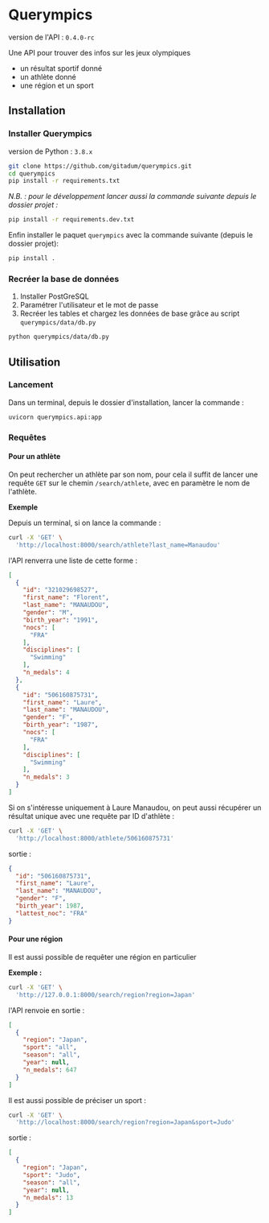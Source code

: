 # Querympics

version de l'API : `0.4.0-rc` 

Une API pour trouver des infos sur les jeux olympiques
* un résultat sportif donné
* un athlète donné
* une région et un sport

## Installation

### Installer Querympics

version de Python : `3.8.x`

```bash
git clone https://github.com/gitadum/querympics.git
cd querympics
pip install -r requirements.txt
```

*N.B. : pour le développement lancer aussi*
*la commande suivante depuis le dossier projet :*
```bash
pip install -r requirements.dev.txt
```

Enfin installer le paquet `querympics`
avec la commande suivante (depuis le dossier projet):
```bash
pip install .
```

### Recréer la base de données

1. Installer PostGreSQL
2. Paramétrer l'utilisateur et le mot de passe
3. Recréer les tables et chargez les
données de base grâce au script `querympics/data/db.py`
```bash
python querympics/data/db.py
```

## Utilisation

### Lancement
Dans un terminal, depuis le dossier d'installation,
lancer la commande :
```
uvicorn querympics.api:app
```
### Requêtes

#### Pour un athlète

On peut rechercher un athlète par son nom,
pour cela il suffit de lancer une requête `GET`
sur le chemin `/search/athlete`, avec en paramètre
le nom de l'athlète.

**Exemple**

Depuis un terminal, si on lance la commande :

```bash
curl -X 'GET' \
  'http://localhost:8000/search/athlete?last_name=Manaudou'
```
l'API renverra une liste de cette forme :
```json
[
  {
    "id": "321029698527",
    "first_name": "Florent",
    "last_name": "MANAUDOU",
    "gender": "M",
    "birth_year": "1991",
    "nocs": [
      "FRA"
    ],
    "disciplines": [
      "Swimming"
    ],
    "n_medals": 4
  },
  {
    "id": "506160875731",
    "first_name": "Laure",
    "last_name": "MANAUDOU",
    "gender": "F",
    "birth_year": "1987",
    "nocs": [
      "FRA"
    ],
    "disciplines": [
      "Swimming"
    ],
    "n_medals": 3
  }
]
```

Si on s'intéresse uniquement à Laure Manaudou,
on peut aussi récupérer un résultat unique avec une requête par ID d'athlète :

```bash
curl -X 'GET' \
  'http://localhost:8000/athlete/506160875731'
```

sortie :

```json
{
  "id": "506160875731",
  "first_name": "Laure",
  "last_name": "MANAUDOU",
  "gender": "F",
  "birth_year": 1987,
  "lattest_noc": "FRA"
}
```

#### Pour une région

Il est aussi possible de requêter une région en particulier

**Exemple :**

```bash
curl -X 'GET' \
  'http://127.0.0.1:8000/search/region?region=Japan'
```
l'API renvoie en sortie :
```json
[
  {
    "region": "Japan",
    "sport": "all",
    "season": "all",
    "year": null,
    "n_medals": 647
  }
]
```

Il est aussi possible de préciser un sport :

```bash
curl -X 'GET' \
  'http://localhost:8000/search/region?region=Japan&sport=Judo'
```

sortie :

```json
[
  {
    "region": "Japan",
    "sport": "Judo",
    "season": "all",
    "year": null,
    "n_medals": 13
  }
]
```
